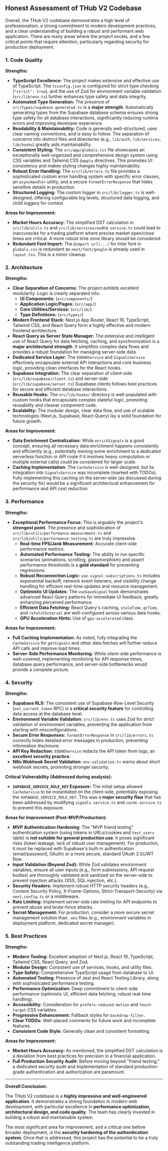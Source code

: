 ## Honest Assessment of THub V2 Codebase

Overall, the THub V2 codebase demonstrates a high level of professionalism, a strong commitment to modern development practices, and a clear understanding of building a robust and performant web application. There are many areas where the project excels, and a few critical points that require attention, particularly regarding security for production deployment.

### 1. Code Quality

**Strengths:**

*   **TypeScript Excellence:** The project makes extensive and effective use of TypeScript. The `tsconfig.json` is configured for strict type checking (`"strict": true`), and the use of Zod for environment variable validation (`src/lib/env.ts`) further enhances type safety and data integrity.
*   **Automated Type Generation:** The presence of `src/types/supabase.generated.ts` is a **major strength**. Automatically generating types from the Supabase database schema ensures strong type safety for all database interactions, significantly reducing runtime errors and improving developer experience.
*   **Readability & Maintainability:** Code is generally well-structured, uses clear naming conventions, and is easy to follow. The separation of concerns into distinct files and directories (e.g., `lib/auth`, `lib/services`, `lib/hooks`) greatly aids maintainability.
*   **Consistent Styling:** The `src/app/globals.css` file showcases an exceptionally well-organized and comprehensive design system using CSS variables and Tailwind CSS `@apply` directives. This promotes UI consistency and makes styling changes highly maintainability.
*   **Robust Error Handling:** The `src/lib/errors.ts` file provides a sophisticated custom error handling system with specific error classes, an `asyncHandler` utility, and a secure `formatErrorResponse` that hides sensitive details in production.
*   **Structured Logging:** The custom logger in `src/lib/logger.ts` is well-designed, offering configurable log levels, structured data logging, and child loggers for context.

**Areas for Improvement:**

*   **Market Hours Accuracy:** The simplified DST calculation in `src/lib/utils.ts` and `src/lib/services/eodhd.service.ts` could lead to inaccuracies for a trading platform where precise market open/close times are critical. A more robust time zone library should be considered.
*   **Redundant Font Import:** The `@import url(...)` for Inter font in `globals.css` is redundant as `next/font/google` is already used in `layout.tsx`. This is a minor cleanup.

### 2. Architecture

**Strengths:**

*   **Clear Separation of Concerns:** The project exhibits excellent modularity. Logic is clearly separated into:
    *   **UI Components:** (`src/components/`)
    *   **Application Logic/Pages:** (`src/app/`)
    *   **Core Utilities/Services:** (`src/lib/`)
    *   **Type Definitions:** (`src/types/`)
*   **Modern Frontend Stack:** Next.js App Router, React 19, TypeScript, Tailwind CSS, and React Query form a highly effective and modern frontend architecture.
*   **React Query as Server State Manager:** The extensive and intelligent use of React Query for data fetching, caching, and synchronization is a **major architectural strength**. It simplifies complex data flows and provides a robust foundation for managing server-side data.
*   **Dedicated Service Layer:** The `EODHDService` and `SignalsService` effectively encapsulate external API interactions and core business logic, providing clean interfaces for the React hooks.
*   **Supabase Integration:** The clear separation of client-side (`src/lib/supabase/client.ts`) and server-side (`src/lib/supabase/server.ts`) Supabase clients follows best practices for secure and efficient database interactions.
*   **Reusable Hooks:** The `src/lib/hooks/` directory is well-populated with custom hooks that encapsulate complex stateful logic, promoting reusability and cleaner component code.
*   **Scalability:** The modular design, clear data flow, and use of scalable technologies (Next.js, Supabase, React Query) lay a solid foundation for future growth.

**Areas for Improvement:**

*   **Data Enrichment Centralization:** While `enrichSignals` is a good concept, ensuring all necessary data enrichment happens consistently and efficiently (e.g., potentially moving some enrichment to a dedicated serverless function or API route if it involves heavy computation or multiple external calls) could be considered for larger scale.
*   **Caching Implementation:** The `CacheService` is well-designed, but its integration into `SignalsService` was incomplete (marked with TODOs). Fully implementing this caching on the server-side (as discussed during the security fix) would be a significant architectural enhancement for performance and API cost reduction.

### 3. Performance

**Strengths:**

*   **Exceptional Performance Focus:** This is arguably the project's **strongest point**. The presence and sophistication of `src/lib/utils/performance-measurement.ts` and `src/lib/utils/performance-testing.ts` are truly impressive.
    *   **Real-time FPS/Jank Measurement:** Accurate client-side performance metrics.
    *   **Automated Performance Testing:** The ability to run specific scenarios (animations, scrolling, glassmorphism) and assert performance thresholds is a **gold standard** for preventing regressions.
    *   **Robust Reconnection Logic:** `use-signal-subscriptions.ts` includes exponential backoff, network event listeners, and visibility change handling for efficient real-time updates and resource management.
    *   **Optimistic UI Updates:** The `useSaveSignal` hook demonstrates advanced React Query patterns for immediate UI feedback, greatly enhancing perceived performance.
    *   **Efficient Data Fetching:** React Query's caching, `staleTime`, `gcTime`, and `refetchInterval` are well-configured across various data hooks.
    *   **GPU Acceleration Hints:** Use of `gpu-accelerated` class.

**Areas for Improvement:**

*   **Full Caching Implementation:** As noted, fully integrating the `CacheService` for `getSignals` and other data fetches will further reduce API calls and improve load times.
*   **Server-Side Performance Monitoring:** While client-side performance is well-covered, implementing monitoring for API response times, database query performance, and server-side bottlenecks would provide a complete picture.

### 4. Security

**Strengths:**

*   **Supabase RLS:** The consistent use of Supabase Row-Level Security (`set_current_token` RPC) is a **critical security feature** for controlling data access at the database level.
*   **Environment Variable Validation:** `src/lib/env.ts` uses Zod for strict validation of environment variables, preventing the application from starting with misconfigurations.
*   **Secure Error Responses:** `formatErrorResponse` in `src/lib/errors.ts` correctly hides detailed error messages in production, preventing information disclosure.
*   **API Key Redaction:** `EODHDService` redacts the API token from logs, an **excellent security practice**.
*   **N8n Webhook Secret Validation:** `env-validation.ts` warns about short webhook secrets, promoting stronger security.

**Critical Vulnerability (Addressed during analysis):**

*   **`SUPABASE_SERVICE_ROLE_KEY` Exposure:** The initial setup allowed `CacheService` to be instantiated on the client-side, potentially exposing the `SUPABASE_SERVICE_ROLE_KEY`. This was a **major security flaw** that has been addressed by modifying `signals.service.ts` and `cache.service.ts` to prevent this exposure.

**Areas for Improvement (Post-MVP/Production):**

*   **MVP Authentication Hardening:** The "MVP friend testing" authentication system (using tokens in URLs/cookies and `test_users` table) is **not suitable for general production use**. It poses significant risks (token leakage, lack of robust user management). For production, it *must* be replaced with Supabase's built-in authentication (email/password, OAuth) or a more secure, standard OAuth 2.0/JWT flow.
*   **Input Validation (Beyond Zod):** While Zod validates environment variables, ensure all user inputs (e.g., form submissions, API request bodies) are thoroughly validated and sanitized on the server-side to prevent injection attacks (XSS, SQL injection, etc.).
*   **Security Headers:** Implement robust HTTP security headers (e.g., Content Security Policy, X-Frame-Options, Strict-Transport-Security) via `next.config.ts` or a middleware.
*   **Rate Limiting:** Implement server-side rate limiting for API endpoints to prevent abuse and brute-force attacks.
*   **Secret Management:** For production, consider a more secure secret management solution than `.env` files (e.g., environment variables in deployment platform, dedicated secret manager).

### 5. Best Practices

**Strengths:**

*   **Modern Tooling:** Excellent adoption of Next.js, React 19, TypeScript, Tailwind CSS, React Query, and Zod.
*   **Modular Design:** Consistent use of services, hooks, and utility files.
*   **Type Safety:** Comprehensive TypeScript usage from database to UI.
*   **Automated Testing:** Presence of Jest and React Testing Library, along with sophisticated performance testing.
*   **Performance Optimization:** Deep commitment to client-side performance (optimistic UI, efficient data fetching, robust real-time handling).
*   **Accessibility:** Consideration for `prefers-reduced-motion` and `touch-target` CSS variables.
*   **Progressive Enhancement:** Fallback styles for `backdrop-filter`.
*   **Clear TODOs:** Well-placed comments for future work and incomplete features.
*   **Consistent Code Style:** Generally clean and consistent formatting.

**Areas for Improvement:**

*   **Market Hours Accuracy:** As mentioned, the simplified DST calculation is a deviation from best practices for precision in a financial application.
*   **Full Production Security Audit:** Before moving beyond "friend testing," a dedicated security audit and implementation of standard production-grade authentication and authorization are paramount.

---

**Overall Conclusion:**

The THub V2 codebase is a **highly impressive and well-engineered application**. It demonstrates a strong foundation in modern web development, with particular excellence in **performance optimization, architectural design, and code quality**. The team has clearly invested in building a robust and maintainable system.

The most significant area for improvement, and a critical one before broader deployment, is the **security hardening of the authentication system**. Once that is addressed, this project has the potential to be a truly outstanding trading intelligence platform.
